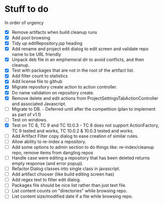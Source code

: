 # Stuff to do

In order of urgency

 - [x] Remove artifacts when build cleanup runs
 - [x] Add pool browsing
 - [x] Tidy up editRepository.jsp heading
 - [x] Add rename and project edit dialog to edit screen and validate repo name to be URL friendly
 - [x] Unpack deb file in an emphemeral dir to avoid conflicts, and then cleanup.
 - [x] Test with packages that are not in the root of the artifact list.
 - [x] Add filter count to statistics
 - [x] Add license file to github
 - [x] Migrate repository create action to action controller.
 - [x] Do name validation on repository create.
 - [x] Remove delete and edit actions from ProjectSettingsTabActionController and associated Javascript. 
 - [ ] Migrate to DB. - Deferred until after the competition (plan to implement as part of v1.1)
 - [ ] Test on windows.
 - [x] Test on TC 8, TC 9 and TC 10.0.3 - TC 8 does not support ActionFactory, TC 9 tested and works, TC 10.0.2 & 10.0.3 tested and works. 
 - [ ] Add Artifact Filter copy dialog to ease creation of similar rules.
 - [ ] Allow ability to re-index a repository.
 - [ ] Add some options to admin section to do things like: re-index/cleanup repo, remove items from dangling repos
 - [ ] Handle case were editing a repository that has been deleted returns empty response (and error popup).
 - [ ] Refactor Dialog classes into single class in javascript.
 - [ ] Add artifact chooser (like build editing screen has)
 - [ ] Add regex test to filter edit dialog.
 - [ ] Packages file should be nice list rather than just text file.
 - [ ] List content counts on "directories" while browsing repo. 
 - [ ] List content size/modified date if a file while browsing repo.